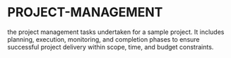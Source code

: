 # PROJECT-MANAGEMENT
the project management tasks undertaken for a sample project. It includes planning, execution, monitoring, and completion phases to ensure successful project delivery within scope, time, and budget constraints.
